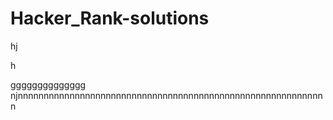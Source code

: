  # Hacker_Rank-solutions
hj

h

gggggggggggggg
njnnnnnnnnnnnnnnnnnnnnnnnnnnnnnnnnnnnnnnnnnnnnnnnnnnnnnnnnnnnn
